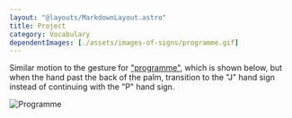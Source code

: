 ```yaml
---
layout: "@layouts/MarkdownLayout.astro"
title: Project
category: Vocabulary
dependentImages: [./assets/images-of-signs/programme.gif]
---
```


Similar motion to the gesture for ["programme"](./programme),
which is shown below, but when the hand past the back of the palm,
transition to the "J" hand sign instead of
continuing with the "P" hand sign.

![Programme](@signs/programme.gif)
